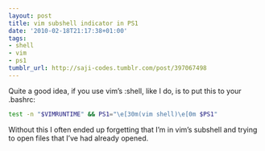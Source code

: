 ```yaml
---
layout: post
title: vim subshell indicator in PS1
date: '2010-02-18T21:17:38+01:00'
tags:
- shell
- vim
- ps1
tumblr_url: http://saji-codes.tumblr.com/post/397067498
---
```


Quite a good idea, if you use vim’s :shell, like I do, is to put this to your .bashrc:

```sh
test -n "$VIMRUNTIME" && PS1="\e[30m(vim shell)\e[0m $PS1"
```

Without this I often ended up forgetting that I’m in vim’s subshell and trying to open files that I’ve had already opened.
